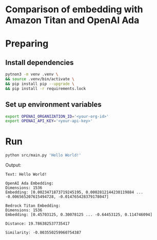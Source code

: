 Comparison of embedding with Amazon Titan and OpenAI Ada
===

# Preparing

## Install dependencies

```bash
pytnon3 -m venv .venv \
&& source .venv/bin/activate \
&& pip install pip --upgrade \
&& pip install -r requirements.lock
```

## Set up environment variables

```bash
export OPENAI_ORGANIZATION_ID='<your-org-id>'
export OPENAI_API_KEY='<your-api-key>'
```

# Run

```bash
python src/main.py 'Hello World!'
```

Output:

```
Text: Hello World!

OpenAI Ada Embedding:
Dimensions: 1536
Embedding: [0.0023471873719245195, 0.0002812144230119884 ... -0.006565207615494728, -0.014765428379178047]

Bedrock Titan Embedding:
Dimensions: 1536
Embedding: [0.45703125, 0.30078125 ... -0.64453125, 0.114746094]

Distance: 19.786382537735417

Similarity: -0.003550259960754387
```

